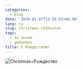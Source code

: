 ```yaml
---
categories:
  - blog
date: '2020-01-07T13:59:03+00:00'
lang: ru
slug: christmas-rozhestvo
tags:
  - за окном
  - gedanken
title: С Рождеством!
---
```



![Christmas=Рождество](/img/2020/01/christmas-rozhestvo.jpg)

